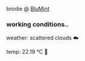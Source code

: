 brodie @ [BluMint](https://www.linkedin.com/company/blumint-io/)

<!--weather_start-->
### working conditions..

weather: scattered clouds ☁️

temp: 22.19 °C 🥶

<!--weather_end-->
